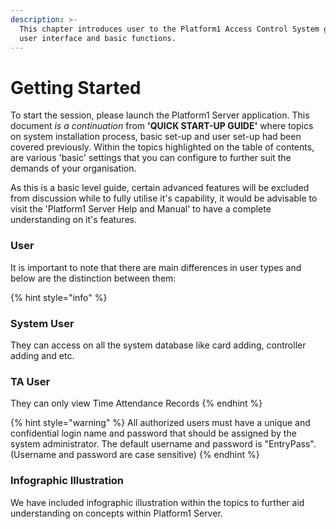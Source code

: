 ```yaml
---
description: >-
  This chapter introduces user to the Platform1 Access Control System graphical
  user interface and basic functions.
---
```


# Getting Started

To start the session, please launch the Platform1 Server application. This document _is a continuation_ from **'QUICK START-UP GUIDE'** where topics on system installation process, basic set-up and user set-up had been covered previously. Within the topics highlighted on the table of contents, are various 'basic' settings that you can configure to further suit the demands of your organisation. 

As this is a basic level guide, certain advanced features will be excluded from discussion while to fully utilise it's capability, it would be advisable to visit the 'Platform1 Server Help and Manual' to have a complete understanding on it's features.

### User

It is important to note that there are main differences in user types and below are the distinction between them:

{% hint style="info" %}
### System User

They can access on all the system database like card adding, controller adding and etc.

### TA User

They can only view Time Attendance Records
{% endhint %}

{% hint style="warning" %}
All authorized users must have a unique and confidential login name and password that should be assigned by the system administrator. The default username and password is "EntryPass". \(Username and password are case sensitive\)
{% endhint %}

### Infographic Illustration

We have included infographic illustration within the topics to further aid understanding on concepts within Platform1 Server. 

